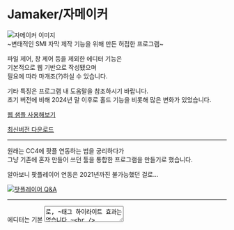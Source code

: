 # Jamaker/자메이커

![자메이커 이미지](https://pbs.twimg.com/media/FsylhvCacAAFu0J.png)   
~변태적인 SMI 자막 제작 기능을 위해 만든 허접한 프로그램~

파일 제어, 창 제어 등을 제외한 에디터 기능은   
기본적으로 웹 기반으로 작성됐으며   
필요에 따라 마개조(?)하실 수 있습니다.   

기타 특징은 프로그램 내 도움말을 참조하시기 바랍니다.   
초기 버전에 비해 2024년 말 이후로 홀드 기능을 비롯해 많은 변화가 있었습니다.

[웹 샘플 사용해보기](https://harnenim.github.io/Jamaker/run.html)

[최신버전 다운로드](https://drive.google.com/file/d/1U7wg4qyC6J3OD7tIiwzlWWClByiMXn8f/view?usp=drive_link)

***

원래는 CC4에 팟플 연동하는 법을 궁리하다가   
그냥 기존에 혼자 만들어 쓰던 툴을 통합한 프로그램을 만들기로 했습니다.   

알아보니 팟플레이어 연동은 2021년까진 불가능했던 걸로...   

[![팟플레이어 Q&A](https://pbs.twimg.com/media/FsyCVmRacAE8Cl3.png)](https://cafe.daum.net/pot-tool/Hqfm/6938)

***

에디터는 기본 <textarea>로, ~태그 하이라이트 효과는 없습니다.~   
현재 태그 하이라이트 효과는 설정 가능합니다.

~그나저나 Chromium의 <textarea>는 은근히 많은 버그를 잡아줘야~

***

![작명 과정](https://pbs.twimg.com/media/FsyliqgaAAAEi_G.png)
